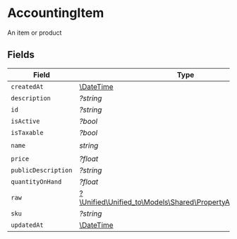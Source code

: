 # AccountingItem

An item or product


## Fields

| Field                                                                                                            | Type                                                                                                             | Required                                                                                                         | Description                                                                                                      |
| ---------------------------------------------------------------------------------------------------------------- | ---------------------------------------------------------------------------------------------------------------- | ---------------------------------------------------------------------------------------------------------------- | ---------------------------------------------------------------------------------------------------------------- |
| `createdAt`                                                                                                      | [\DateTime](https://www.php.net/manual/en/class.datetime.php)                                                    | :heavy_minus_sign:                                                                                               | N/A                                                                                                              |
| `description`                                                                                                    | *?string*                                                                                                        | :heavy_minus_sign:                                                                                               | N/A                                                                                                              |
| `id`                                                                                                             | *?string*                                                                                                        | :heavy_minus_sign:                                                                                               | N/A                                                                                                              |
| `isActive`                                                                                                       | *?bool*                                                                                                          | :heavy_minus_sign:                                                                                               | N/A                                                                                                              |
| `isTaxable`                                                                                                      | *?bool*                                                                                                          | :heavy_minus_sign:                                                                                               | N/A                                                                                                              |
| `name`                                                                                                           | *string*                                                                                                         | :heavy_check_mark:                                                                                               | N/A                                                                                                              |
| `price`                                                                                                          | *?float*                                                                                                         | :heavy_minus_sign:                                                                                               | N/A                                                                                                              |
| `publicDescription`                                                                                              | *?string*                                                                                                        | :heavy_minus_sign:                                                                                               | N/A                                                                                                              |
| `quantityOnHand`                                                                                                 | *?float*                                                                                                         | :heavy_minus_sign:                                                                                               | N/A                                                                                                              |
| `raw`                                                                                                            | [?\Unified\Unified_to\Models\Shared\PropertyAccountingItemRaw](../../Models/Shared/PropertyAccountingItemRaw.md) | :heavy_minus_sign:                                                                                               | N/A                                                                                                              |
| `sku`                                                                                                            | *?string*                                                                                                        | :heavy_minus_sign:                                                                                               | N/A                                                                                                              |
| `updatedAt`                                                                                                      | [\DateTime](https://www.php.net/manual/en/class.datetime.php)                                                    | :heavy_minus_sign:                                                                                               | N/A                                                                                                              |